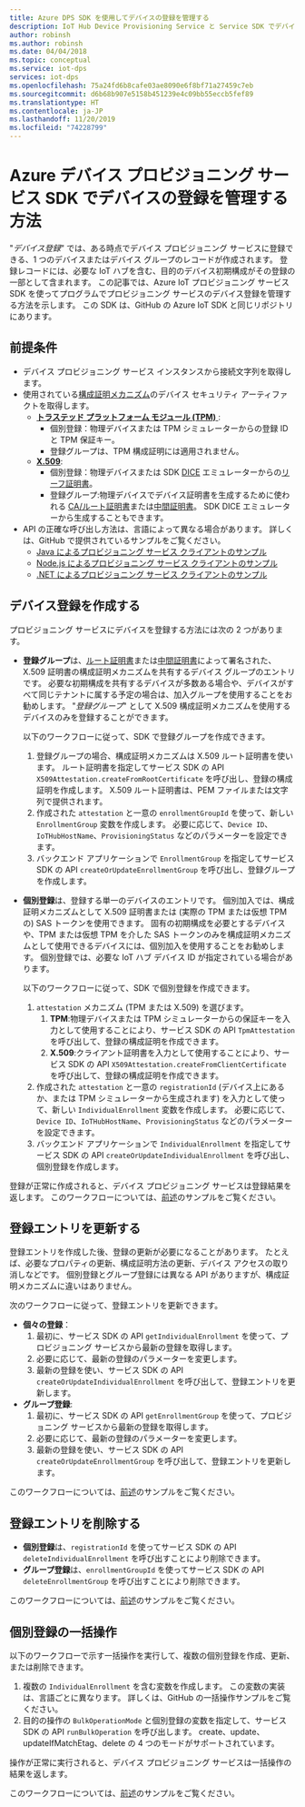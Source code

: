 ```yaml
---
title: Azure DPS SDK を使用してデバイスの登録を管理する
description: IoT Hub Device Provisioning Service と Service SDK でデバイス登録を管理する方法
author: robinsh
ms.author: robinsh
ms.date: 04/04/2018
ms.topic: conceptual
ms.service: iot-dps
services: iot-dps
ms.openlocfilehash: 75a24fd6b8cafe03ae8090e6f8bf71a27459c7eb
ms.sourcegitcommit: d6b68b907e5158b451239e4c09bb55eccb5fef89
ms.translationtype: HT
ms.contentlocale: ja-JP
ms.lasthandoff: 11/20/2019
ms.locfileid: "74228799"
---
```

# <a name="how-to-manage-device-enrollments-with-azure-device-provisioning-service-sdks"></a>Azure デバイス プロビジョニング サービス SDK でデバイスの登録を管理する方法
"*デバイス登録*" では、ある時点でデバイス プロビジョニング サービスに登録できる、1 つのデバイスまたはデバイス グループのレコードが作成されます。 登録レコードには、必要な IoT ハブを含む、目的のデバイス初期構成がその登録の一部として含まれます。 この記事では、Azure IoT プロビジョニング サービス SDK を使ってプログラムでプロビジョニング サービスのデバイス登録を管理する方法を示します。  この SDK は、GitHub の Azure IoT SDK と同じリポジトリにあります。

## <a name="prerequisites"></a>前提条件
* デバイス プロビジョニング サービス インスタンスから接続文字列を取得します。
* 使用されている[構成証明メカニズム](concepts-security.md#attestation-mechanism)のデバイス セキュリティ アーティファクトを取得します。
    * [**トラステッド プラットフォーム モジュール (TPM)** ](/azure/iot-dps/concepts-security#trusted-platform-module):
        * 個別登録：物理デバイスまたは TPM シミュレーターからの登録 ID と TPM 保証キー。
        * 登録グループは、TPM 構成証明には適用されません。
    * [**X.509**](/azure/iot-dps/concepts-security):
        * 個別登録：物理デバイスまたは SDK [DICE](https://azure.microsoft.com/blog/azure-iot-supports-new-security-hardware-to-strengthen-iot-security/) エミュレーターからの[リーフ証明書](/azure/iot-dps/concepts-security)。
        * 登録グループ:物理デバイスでデバイス証明書を生成するために使われる [CA/ルート証明書](/azure/iot-dps/concepts-security#root-certificate)または[中間証明書](/azure/iot-dps/concepts-security#intermediate-certificate)。  SDK DICE エミュレーターから生成することもできます。
* API の正確な呼び出し方法は、言語によって異なる場合があります。 詳しくは、GitHub で提供されているサンプルをご覧ください。
   * [Java によるプロビジョニング サービス クライアントのサンプル](https://github.com/Azure/azure-iot-sdk-java/tree/master/provisioning/provisioning-samples)
   * [Node.js によるプロビジョニング サービス クライアントのサンプル](https://github.com/Azure/azure-iot-sdk-node/tree/master/provisioning/service/samples)
   * [.NET によるプロビジョニング サービス クライアントのサンプル](https://github.com/Azure/azure-iot-sdk-csharp/tree/master/provisioning/service/samples)

## <a name="create-a-device-enrollment"></a>デバイス登録を作成する
プロビジョニング サービスにデバイスを登録する方法には次の 2 つがあります。

* **登録グループ**は、[ルート証明書](https://docs.microsoft.com/azure/iot-dps/concepts-security#root-certificate)または[中間証明書](https://docs.microsoft.com/azure/iot-dps/concepts-security#intermediate-certificate)によって署名された、X.509 証明書の構成証明メカニズムを共有するデバイス グループのエントリです。 必要な初期構成を共有するデバイスが多数ある場合や、デバイスがすべて同じテナントに属する予定の場合は、加入グループを使用することをお勧めします。 "*登録グループ*" として X.509 構成証明メカニズムを使用するデバイスのみを登録することができます。 

    以下のワークフローに従って、SDK で登録グループを作成できます。

    1. 登録グループの場合、構成証明メカニズムは X.509 ルート証明書を使います。  ルート証明書を指定してサービス SDK の API ```X509Attestation.createFromRootCertificate``` を呼び出し、登録の構成証明を作成します。  X.509 ルート証明書は、PEM ファイルまたは文字列で提供されます。
    1. 作成された ```attestation``` と一意の ```enrollmentGroupId``` を使って、新しい ```EnrollmentGroup``` 変数を作成します。  必要に応じて、```Device ID```、```IoTHubHostName```、```ProvisioningStatus``` などのパラメーターを設定できます。
    2. バックエンド アプリケーションで ```EnrollmentGroup``` を指定してサービス SDK の API ```createOrUpdateEnrollmentGroup``` を呼び出し、登録グループを作成します。

* **個別登録**は、登録する単一のデバイスのエントリです。 個別加入では、構成証明メカニズムとして X.509 証明書または (実際の TPM または仮想 TPM の) SAS トークンを使用できます。 固有の初期構成を必要とするデバイスや、TPM または仮想 TPM を介した SAS トークンのみを構成証明メカニズムとして使用できるデバイスには、個別加入を使用することをお勧めします。 個別登録では、必要な IoT ハブ デバイス ID が指定されている場合があります。

    以下のワークフローに従って、SDK で個別登録を作成できます。
    
    1. ```attestation``` メカニズム (TPM または X.509) を選びます。
        1. **TPM**:物理デバイスまたは TPM シミュレーターからの保証キーを入力として使用することにより、サービス SDK の API ```TpmAttestation``` を呼び出して、登録の構成証明を作成できます。 
        2. **X.509**:クライアント証明書を入力として使用することにより、サービス SDK の API ```X509Attestation.createFromClientCertificate``` を呼び出して、登録の構成証明を作成できます。
    2. 作成された ```attestation``` と一意の ```registrationId``` (デバイス上にあるか、または TPM シミュレーターから生成されます) を入力として使って、新しい ```IndividualEnrollment``` 変数を作成します。  必要に応じて、```Device ID```、```IoTHubHostName```、```ProvisioningStatus``` などのパラメーターを設定できます。
    3. バックエンド アプリケーションで ```IndividualEnrollment``` を指定してサービス SDK の API ```createOrUpdateIndividualEnrollment``` を呼び出し、個別登録を作成します。

登録が正常に作成されると、デバイス プロビジョニング サービスは登録結果を返します。 このワークフローについては、[前述](#prerequisites)のサンプルをご覧ください。

## <a name="update-an-enrollment-entry"></a>登録エントリを更新する

登録エントリを作成した後、登録の更新が必要になることがあります。  たとえば、必要なプロパティの更新、構成証明方法の更新、デバイス アクセスの取り消しなどです。  個別登録とグループ登録には異なる API がありますが、構成証明メカニズムに違いはありません。

次のワークフローに従って、登録エントリを更新できます。
* **個々の登録**：
    1. 最初に、サービス SDK の API ```getIndividualEnrollment``` を使って、プロビジョニング サービスから最新の登録を取得します。
    2. 必要に応じて、最新の登録のパラメーターを変更します。 
    3. 最新の登録を使い、サービス SDK の API ```createOrUpdateIndividualEnrollment``` を呼び出して、登録エントリを更新します。
* **グループ登録**:
    1. 最初に、サービス SDK の API ```getEnrollmentGroup``` を使って、プロビジョニング サービスから最新の登録を取得します。
    2. 必要に応じて、最新の登録のパラメーターを変更します。
    3. 最新の登録を使い、サービス SDK の API ```createOrUpdateEnrollmentGroup``` を呼び出して、登録エントリを更新します。

このワークフローについては、[前述](#prerequisites)のサンプルをご覧ください。

## <a name="remove-an-enrollment-entry"></a>登録エントリを削除する

* **個別登録**は、```registrationId``` を使ってサービス SDK の API ```deleteIndividualEnrollment``` を呼び出すことにより削除できます。
* **グループ登録**は、```enrollmentGroupId``` を使ってサービス SDK の API ```deleteEnrollmentGroup``` を呼び出すことにより削除できます。

このワークフローについては、[前述](#prerequisites)のサンプルをご覧ください。

## <a name="bulk-operation-on-individual-enrollments"></a>個別登録の一括操作

以下のワークフローで示す一括操作を実行して、複数の個別登録を作成、更新、または削除できます。

1. 複数の ```IndividualEnrollment``` を含む変数を作成します。  この変数の実装は、言語ごとに異なります。  詳しくは、GitHub の一括操作サンプルをご覧ください。
2. 目的の操作の ```BulkOperationMode``` と個別登録の変数を指定して、サービス SDK の API ```runBulkOperation``` を呼び出します。 create、update、updateIfMatchEtag、delete の 4 つのモードがサポートされています。

操作が正常に実行されると、デバイス プロビジョニング サービスは一括操作の結果を返します。

このワークフローについては、[前述](#prerequisites)のサンプルをご覧ください。
